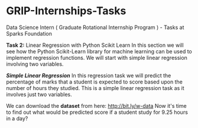 # GRIP-Internships-Tasks
Data Science Intern ( Graduate Rotational Internship Program ) - Tasks at Sparks Foundation

**Task 2:**
Linear Regression with Python Scikit Learn
In this section we will see how the Python Scikit-Learn library for machine learning can be used to implement regression functions. We will start with simple linear regression involving two variables.
 
***Simple Linear Regression***
In this regression task we will predict the percentage of marks that a student is expected to score based upon the number of hours they studied. This is a simple linear regression task as it involves just two variables.

We can download the **dataset** from here: http://bit.ly/w-data
Now it's time to find out what would be predicted score if a student study for 9.25 hours in a day?
